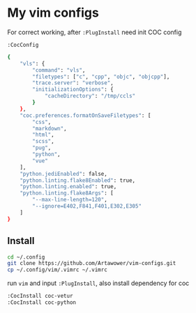 # My vim configs


For correct working, after `:PlugInstall` need init COC config

`:CocConfig`

```bash
{
	"vls": {
		"command": "vls",
		"filetypes": ["c", "cpp", "objc", "objcpp"],
		"trace.server": "verbose",
		"initializationOptions": {
			"cacheDirectory": "/tmp/ccls"
		}
	},
	"coc.preferences.formatOnSaveFiletypes": [
		"css",
		"markdown",
		"html",
		"scss",
		"pug",
		"python",
		"vue"
	],
	"python.jediEnabled": false,
	"python.linting.flake8Enabled": true,
	"python.linting.enabled": true,
	"python.linting.flake8Args": [
		"--max-line-length=120",
		"--ignore=E402,F841,F401,E302,E305"
	]
}
```
## Install

```bash 
cd ~/.config
git clone https://github.com/Artawower/vim-configs.git
cp ~/.config/vim/.vimrc ~/.vimrc
```

run `vim` and input `:PlugInstall`, also install dependency for coc
```bash
:CocInstall coc-vetur
:CocInstall coc-python
```
